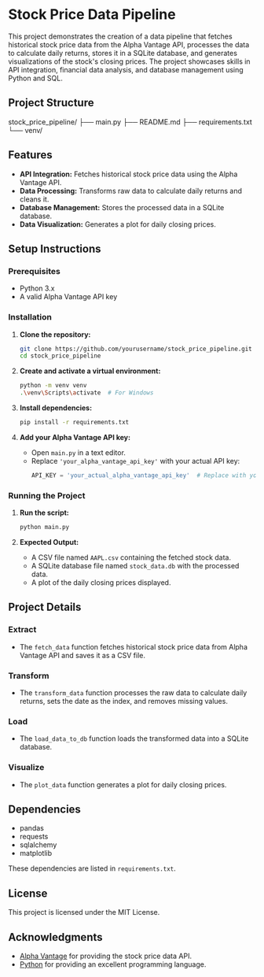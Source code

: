 # Stock Price Data Pipeline

This project demonstrates the creation of a data pipeline that fetches historical stock price data from the Alpha Vantage API, processes the data to calculate daily returns, stores it in a SQLite database, and generates visualizations of the stock's closing prices. The project showcases skills in API integration, financial data analysis, and database management using Python and SQL.

## Project Structure

stock_price_pipeline/
├── main.py
├── README.md
├── requirements.txt
└── venv/


## Features

- **API Integration:** Fetches historical stock price data using the Alpha Vantage API.
- **Data Processing:** Transforms raw data to calculate daily returns and cleans it.
- **Database Management:** Stores the processed data in a SQLite database.
- **Data Visualization:** Generates a plot for daily closing prices.

## Setup Instructions

### Prerequisites

- Python 3.x
- A valid Alpha Vantage API key

### Installation

1. **Clone the repository:**
    ```bash
    git clone https://github.com/yourusername/stock_price_pipeline.git
    cd stock_price_pipeline
    ```

2. **Create and activate a virtual environment:**
    ```bash
    python -m venv venv
    .\venv\Scripts\activate  # For Windows
    ```

3. **Install dependencies:**
    ```bash
    pip install -r requirements.txt
    ```

4. **Add your Alpha Vantage API key:**
   - Open `main.py` in a text editor.
   - Replace `'your_alpha_vantage_api_key'` with your actual API key:
     ```python
     API_KEY = 'your_actual_alpha_vantage_api_key'  # Replace with your actual Alpha Vantage API key
     ```

### Running the Project

1. **Run the script:**
    ```bash
    python main.py
    ```

2. **Expected Output:**
    - A CSV file named `AAPL.csv` containing the fetched stock data.
    - A SQLite database file named `stock_data.db` with the processed data.
    - A plot of the daily closing prices displayed.

## Project Details

### Extract

- The `fetch_data` function fetches historical stock price data from Alpha Vantage API and saves it as a CSV file.

### Transform

- The `transform_data` function processes the raw data to calculate daily returns, sets the date as the index, and removes missing values.

### Load

- The `load_data_to_db` function loads the transformed data into a SQLite database.

### Visualize

- The `plot_data` function generates a plot for daily closing prices.

## Dependencies

- pandas
- requests
- sqlalchemy
- matplotlib

These dependencies are listed in `requirements.txt`.

## License

This project is licensed under the MIT License.

## Acknowledgments

- [Alpha Vantage](https://www.alphavantage.co/) for providing the stock price data API.
- [Python](https://www.python.org/) for providing an excellent programming language.
